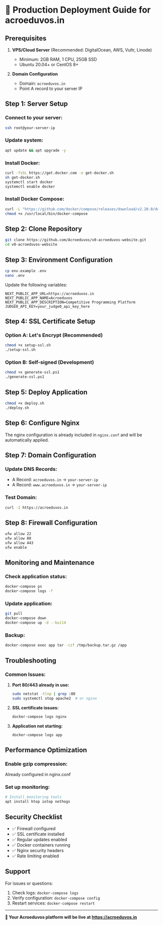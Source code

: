 # 🚀 Production Deployment Guide for acroeduvos.in

## Prerequisites

1. **VPS/Cloud Server** (Recommended: DigitalOcean, AWS, Vultr, Linode)
   - Minimum: 2GB RAM, 1 CPU, 25GB SSD
   - Ubuntu 20.04+ or CentOS 8+

2. **Domain Configuration**
   - Domain: `acroeduvos.in`
   - Point A record to your server IP

## Step 1: Server Setup

### Connect to your server:
```bash
ssh root@your-server-ip
```

### Update system:
```bash
apt update && apt upgrade -y
```

### Install Docker:
```bash
curl -fsSL https://get.docker.com -o get-docker.sh
sh get-docker.sh
systemctl start docker
systemctl enable docker
```

### Install Docker Compose:
```bash
curl -L "https://github.com/docker/compose/releases/download/v2.20.0/docker-compose-$(uname -s)-$(uname -m)" -o /usr/local/bin/docker-compose
chmod +x /usr/local/bin/docker-compose
```

## Step 2: Clone Repository

```bash
git clone https://github.com/Acroeduvos/v0-acroeduvos-website.git
cd v0-acroeduvos-website
```

## Step 3: Environment Configuration

```bash
cp env.example .env
nano .env
```

Update the following variables:
```env
NEXT_PUBLIC_APP_URL=https://acroeduvos.in
NEXT_PUBLIC_APP_NAME=Acroeduvos
NEXT_PUBLIC_APP_DESCRIPTION=Competitive Programming Platform
JUDGE0_API_KEY=your_judge0_api_key_here
```

## Step 4: SSL Certificate Setup

### Option A: Let's Encrypt (Recommended)
```bash
chmod +x setup-ssl.sh
./setup-ssl.sh
```

### Option B: Self-signed (Development)
```bash
chmod +x generate-ssl.ps1
./generate-ssl.ps1
```

## Step 5: Deploy Application

```bash
chmod +x deploy.sh
./deploy.sh
```

## Step 6: Configure Nginx

The nginx configuration is already included in `nginx.conf` and will be automatically applied.

## Step 7: Domain Configuration

### Update DNS Records:
- A Record: `acroeduvos.in` → `your-server-ip`
- A Record: `www.acroeduvos.in` → `your-server-ip`

### Test Domain:
```bash
curl -I https://acroeduvos.in
```

## Step 8: Firewall Configuration

```bash
ufw allow 22
ufw allow 80
ufw allow 443
ufw enable
```

## Monitoring and Maintenance

### Check application status:
```bash
docker-compose ps
docker-compose logs -f
```

### Update application:
```bash
git pull
docker-compose down
docker-compose up -d --build
```

### Backup:
```bash
docker-compose exec app tar -czf /tmp/backup.tar.gz /app
```

## Troubleshooting

### Common Issues:

1. **Port 80/443 already in use:**
   ```bash
   sudo netstat -tlnp | grep :80
   sudo systemctl stop apache2  # or nginx
   ```

2. **SSL certificate issues:**
   ```bash
   docker-compose logs nginx
   ```

3. **Application not starting:**
   ```bash
   docker-compose logs app
   ```

## Performance Optimization

### Enable gzip compression:
Already configured in nginx.conf

### Set up monitoring:
```bash
# Install monitoring tools
apt install htop iotop nethogs
```

## Security Checklist

- ✅ Firewall configured
- ✅ SSL certificate installed
- ✅ Regular updates enabled
- ✅ Docker containers running
- ✅ Nginx security headers
- ✅ Rate limiting enabled

## Support

For issues or questions:
1. Check logs: `docker-compose logs`
2. Verify configuration: `docker-compose config`
3. Restart services: `docker-compose restart`

---

**🎉 Your Acroeduvos platform will be live at https://acroeduvos.in**
